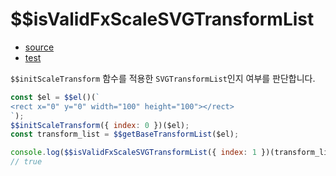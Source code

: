 # \$\$isValidFxScaleSVGTransformList

- [source](./isValidFxScaleSVGTransformList.index.js)
- [test](./isValidFxScaleSVGTransformList.spec.js)

`$$initScaleTransform` 함수를 적용한 `SVGTransformList`인지 여부를 판단합니다.

```javascript
const $el = $$el()(`
<rect x="0" y="0" width="100" height="100"></rect>
`);
$$initScaleTransform({ index: 0 })($el);
const transform_list = $$getBaseTransformList($el);

console.log($$isValidFxScaleSVGTransformList({ index: 1 })(transform_list));
// true
```
